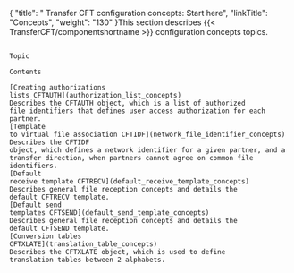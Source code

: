 {
    "title": " Transfer CFT configuration concepts: Start here",
    "linkTitle": "Concepts",
    "weight": "130"
}This section describes  {{< TransferCFT/componentshortname  >}} configuration concepts topics.

```

Topic

Contents

[Creating authorizations
lists CFTAUTH](authorization_list_concepts)
Describes the CFTAUTH object, which is a list of authorized
file identifiers that defines user access authorization for each partner.
[Template
to virtual file association CFTIDF](network_file_identifier_concepts)
Describes the CFTIDF
object, which defines a network identifier for a given partner, and a
transfer direction, when partners cannot agree on common file identifiers.
[Default
receive template CFTRECV](default_receive_template_concepts)
Describes general file reception concepts and details the
default CFTRECV template.
[Default send
templates CFTSEND](default_send_template_concepts)
Describes general file reception concepts and details the
default CFTSEND template.
[Conversion tables
CFTXLATE](translation_table_concepts)
Describes the CFTXLATE object, which is used to define
translation tables between 2 alphabets.
```
